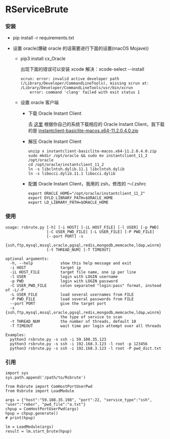 # RServiceBrute

### 安装
* pip install -r requirements.txt

* 设置 oracle(爆破 oracle 的话需要进行下面的设置(macOS Mojave))

  * pip3 install cx_Oracle

    出现下面的错误可以安装 xcode 解决：xcode-select --install

    ```
    xcrun: error: invalid active developer path (/Library/Developer/CommandLineTools), missing xcrun at: /Library/Developer/CommandLineTools/usr/bin/xcrun
        error: command 'clang' failed with exit status 1
    ```

  * 设置 oracle 客户端

    * 下载 Oracle Instant Client

      去 [这里](https://www.oracle.com/database/technologies/instant-client/downloads.html) 根据你自己的系统下载相应的 Oracle Instant Client，我下载的是 [instantclient-basiclite-macos.x64-11.2.0.4.0.zip](https://download.oracle.com/otn/mac/instantclient/11204/instantclient-basiclite-macos.x64-11.2.0.4.0.zip) 

    * 解压 Oracle Instant Client

      ```
      unzip x instantclient-basiclite-macos.x64-11.2.0.4.0.zip
      sudo mkdir /opt/oracle && sudo mv instantclient_11_2 /opt/oracle
      cd /opt/oracle/instantclient_11_2
      ln -s libclntsh.dylib.11.1 libclntsh.dylib
      ln -s libocci.dylib.11.1 libocci.dylib
      ```

    * 配置 Oracle Instant Client，我用的 zsh，修改的 ～/.zshrc

      ```
      export ORACLE_HOME="/opt/oracle/instantclient_11_2"
      export DYLD_LIBRARY_PATH=$ORACLE_HOME
      export LD_LIBRARY_PATH=$ORACLE_HOME
      ```

### 使用

```
usage: rsbrute.py [-h] [-i HOST] [-iL HOST_FILE] [-l USER] [-p PWD]
                  [-C USER_PWD_FILE] [-L USER_FILE] [-P PWD_FILE]
                  [--port PORT] -s
                  {ssh,ftp,mysql,mssql,oracle,pgsql,redis,mongodb,memcache,ldap,winrm}
                  [-t THREAD_NUM] [-T TIMEOUT]

optional arguments:
  -h, --help            show this help message and exit
  -i HOST               target ip
  -iL HOST_FILE         target file name, one ip per line
  -l USER               login with LOGIN username
  -p PWD                login with LOGIN password
  -C USER_PWD_FILE      colon separated "login:pass" format, instead of -L/-P
  -L USER_FILE          load several usernames from FILE
  -P PWD_FILE           load several passwords from FILE
  --port PORT           give the target port
  -s {ssh,ftp,mysql,mssql,oracle,pgsql,redis,mongodb,memcache,ldap,winrm}
                        the type of service to scan
  -t THREAD_NUM         the number of threads, default 10
  -T TIMEOUT            wait time per login attempt over all threads

Examples:
  python3 rsbrute.py -s ssh -i 59.108.35.123
  python3 rsbrute.py -s ssh -i 192.168.3.123 -l root -p 123456
  python3 rsbrute.py -s ssh -i 192.168.3.123 -l root -P pwd_dict.txt
```

### 引用

```
import sys
sys.path.append('/path/to/Rsbrute')

from Rsbrute import ComHostPortUserPwd
from Rsbrute import LoadModule

args = {"host":"59.108.35.198", "port":22, "service_type":"ssh", "user":"reber", "pwd_file":"a.txt"}
chpup = ComHostPortUserPwd(args)
hpup = chpup.generate()
# print(hpup)

lm = LoadModule(args)
result = lm.start_brute(hpup)
```
